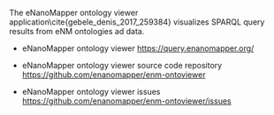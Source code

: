 The eNanoMapper ontology viewer application\cite{gebele_denis_2017_259384} visualizes SPARQL query results from eNM ontologies ad data.

* eNanoMapper ontology viewer 
  <https://query.enanomapper.org/>

* eNanoMapper ontology viewer source code repository 
  <https://github.com/enanomapper/enm-ontoviewer>
 
* eNanoMapper ontology viewer issues
  <https://github.com/enanomapper/enm-ontoviewer/issues>